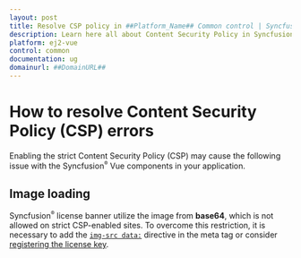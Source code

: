 ```yaml
---
layout: post
title: Resolve CSP policy in ##Platform_Name## Common control | Syncfusion
description: Learn here all about Content Security Policy in Syncfusion  ##Platform_Name##  Common control of Syncfusion Essential JS 2 and more.
platform: ej2-vue
control: common
documentation: ug
domainurl: ##DomainURL##
---
```


# How to resolve Content Security Policy (CSP) errors

Enabling the strict Content Security Policy (CSP) may cause the following issue with the Syncfusion<sup style="font-size:70%">&reg;</sup> Vue components in your application.

## Image loading

Syncfusion<sup style="font-size:70%">&reg;</sup> license banner utilize the image from **base64**, which is not allowed on strict CSP-enabled sites. To overcome this restriction, it is necessary to add the [`img-src data:`](https://developer.mozilla.org/en-US/docs/Web/HTTP/Headers/Content-Security-Policy/img-src) directive in the meta tag or consider [registering the license key](https://ej2.syncfusion.com/vue/documentation/licensing/license-key-registration).